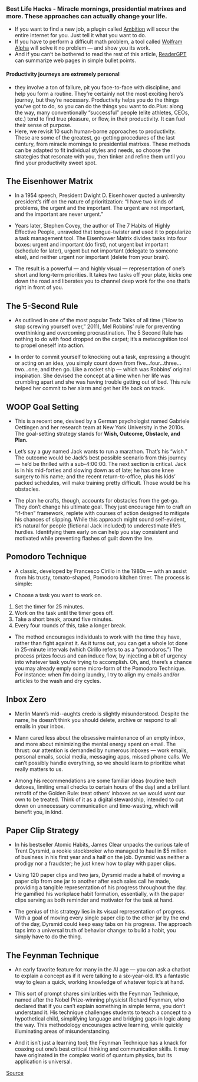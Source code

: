 ### Best Life Hacks - Miracle mornings, presidential matrixes and more. These approaches can actually change your life.

- If you want to find a new job, a plugin called [Ambition](https://microsoftedge.microsoft.com/addons/detail/ambition-chatgpt-for-job/dmhmkckoachhkiicfhcoigkpkjpahbhg?hl=en-US) will scour the entire internet for you. Just tell it what you want to do. 
- If you have to perform a difficult math problem, a tool called [Wolfram Alpha](https://www.wolfram.com/wolfram-plugin-chatgpt/) will solve it no problem — and show you its work. 
- And if you can’t be bothered to read the rest of this article, [ReaderGPT](https://chrome.google.com/webstore/detail/readergpt-chatgpt-based-w/ohgodjgnfedgikkgcjdkomkadbfedcjd/related) can summarize web pages in simple bullet points.

#### Productivity journeys are extremely personal 
- they involve a ton of failure, pit you face-to-face with discipline, and help you form a routine. They’re certainly not the most exciting hero’s journey, but they’re necessary. Productivity helps you do the things you’ve got to do, so you can do the things you want to do.Plus: along the way, many conventionally “successful” people (elite athletes, CEOs, etc.) tend to find true pleasure, or flow, in their productivity. It can fuel their sense of purpose. 
- Here, we revisit 10 such human-borne approaches to productivity. These are some of the greatest, go-getting procedures of the last century, from miracle mornings to presidential matrixes. These methods can be adapted to fit individual styles and needs, so choose the strategies that resonate with you, then tinker and refine them until you find your productivity sweet spot.

## The Eisenhower Matrix
- In a 1954 speech, President Dwight D. Eisenhower quoted a university president’s riff on the nature of prioritization: “I have two kinds of problems, the urgent and the important. The urgent are not important, and the important are never urgent.” 

- Years later, Stephen Covey, the author of The 7 Habits of Highly Effective People, unraveled that tongue-twister and used it to popularize a task management tool. The Eisenhower Matrix divides tasks into four boxes: urgent and important (do first), not urgent but important (schedule for later), urgent but not important (delegate to someone else), and neither urgent nor important (delete from your brain).
- The result is a powerful — and highly visual — representation of one’s short and long-term priorities. It takes two tasks off your plate, kicks one down the road and liberates you to channel deep work for the one that’s right in front of you.

## The 5-Second Rule
- As outlined in one of the most popular Tedx Talks of all time (“How to stop screwing yourself over,” 2011), Mel Robbins’ rule for preventing overthinking and overcoming procrastination. The 5 Second Rule has nothing to do with food dropped on the carpet; it’s a metacognition tool to propel oneself into action.

- In order to commit yourself to knocking out a task, expressing a thought or acting on an idea, you simply count down from five…four…three…two…one, and then go. Like a rocket ship — which was Robbins’ original inspiration. She devised the concept at a time when her life was crumbling apart and she was having trouble getting out of bed. This rule helped her commit to her alarm and get her life back on track.

## WOOP Goal Setting
- This is a recent one, devised by a German psychologist named Gabriele Oettingen and her research team at New York University in the 2010s. The goal-setting strategy stands for **Wish, Outcome, Obstacle, and Plan.**

- Let’s say a guy named Jack wants to run a marathon. That’s his “wish.” The outcome would be Jack’s best possible scenario from this journey — he’d be thrilled with a sub-4:00:00. The next section is critical. Jack is in his mid-forties and slowing down as of late; he has one knee surgery to his name; and the recent return-to-office, plus his kids’ packed schedules, will make training pretty difficult. Those would be his obstacles.
- The plan he crafts, though, accounts for obstacles from the get-go. They don’t change his ultimate goal. They just encourage him to craft an “if-then” framework, replete with courses of action designed to mitigate his chances of slipping. While this approach might sound self-evident, it’s natural for people (fictional Jack included) to underestimate life’s hurdles. Identifying them early on can help you stay consistent and motivated while preventing flashes of guilt down the line.

## Pomodoro Technique
- A classic, developed by Francesco Cirillo in the 1980s — with an assist from his trusty, tomato-shaped, Pomodoro kitchen timer. The process is simple:

- Choose a task you want to work on.
1. Set the timer for 25 minutes.
2. Work on the task until the timer goes off.
3. Take a short break, around five minutes.
4. Every four rounds of this, take a longer break.

- The method encourages individuals to work with the time they have, rather than fight against it. As it turns out, you can get a whole lot done in 25-minute intervals (which Cirillo refers to as a “pomodoros.”) The process prizes focus and can induce flow, by injecting a bit of urgency into whatever task you’re trying to accomplish. Oh, and, there’s a chance you may already emply some micro-form of the Pomodoro Technique. For instance: when I’m doing laundry, I try to align my emails and/or articles to the wash and dry cycles.

## Inbox Zero
- Merlin Mann’s mid--aughts credo is slightly misunderstood. Despite the name, he doesn’t think you should delete, archive or respond to all emails in your inbox.

- Mann cared less about the obsessive maintenance of an empty inbox, and more about minimizing the mental energy spent on email. The thrust: our attention is demanded by numerous inboxes — work emails, personal emails, social media, messaging apps, missed phone calls. We can’t possibly handle everything, so we should learn to prioritize what really matters to us.
- Among his recommendations are some familiar ideas (routine tech detoxes, limiting email checks to certain hours of the day) and a brilliant retrofit of the Golden Rule: treat others’ inboxes as we would want our own to be treated. Think of it as a digital stewardship, intended to cut down on unnecessary communication and time-wasting, which will benefit you, in kind.

## Paper Clip Strategy
- In his bestseller Atomic Habits, James Clear unpacks the curious tale of Trent Dyrsmid, a rookie stockbroker who managed to haul in $5 million of business in his first year and a half on the job. Dyrsmid was neither a prodigy nor a fraudster; he just knew how to play with paper clips.

- Using 120 paper clips and two jars, Dyrsmid made a habit of moving a paper clip from one jar to another after each sales call he made, providing a tangible representation of his progress throughout the day. He gamified his workplace habit formation, essentially, with the paper clips serving as both reminder and motivator for the task at hand.
- The genius of this strategy lies in its visual representation of progress. With a goal of moving every single paper clip to the other jar by the end of the day, Dyrsmid could keep easy tabs on his progress. The approach taps into a universal truth of behavior change: to build a habit, you simply have to do the thing.

## The Feynman Technique
- An early favorite feature for many in the AI age — you can ask a chatbot to explain a concept as if it were talking to a six-year-old. It’s a fantastic way to glean a quick, working knowledge of whatever topic’s at hand.

- This sort of prompt shares similarities with the Feynman Technique, named after the Nobel Prize-winning physicist Richard Feynman, who declared that if you can’t explain something in simple terms, you don’t understand it. His technique challenges students to teach a concept to a hypothetical child, simplifying language and bridging gaps in logic along the way. This methodology encourages active learning, while quickly illuminating areas of misunderstanding.

- And it isn’t just a learning tool; the Feynman Technique has a knack for coaxing out one’s best critical thinking and communication skills. It may have originated in the complex world of quantum physics, but its application is universal.

[Source](https://www.insidehook.com/article/health-and-fitness/best-life-hacks-last-100-years)
